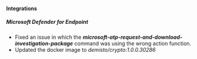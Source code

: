 
#### Integrations
##### Microsoft Defender for Endpoint
- Fixed an issue in which the ***microsoft-atp-request-and-download-investigation-package*** command was using the wrong action function. 
- Updated the docker image to *demisto/crypto:1.0.0.30286*